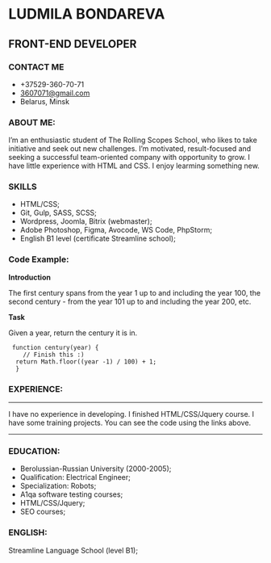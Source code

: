 # LUDMILA BONDAREVA
## FRONT-END DEVELOPER
### CONTACT ME
* +37529-360-70-71
* 3607071@gmail.com
* Belarus, Minsk

### ABOUT ME:

 I’m an enthusiastic student of The Rolling Scopes School, who likes to take initiative and seek out new challenges. I’m motivated, result-focused and seeking a successful team-oriented company with opportunity to grow. I have little experience with HTML and CSS. I enjoy learming something new.
 
### SKILLS
* HTML/CSS;
* Git, Gulp, SASS, SCSS;
* Wordpress, Joomla, Bitrix (webmaster);
* Adobe Photoshop, Figma, Avocode, WS Code, PhpStorm;
* English B1 level (certificate Streamline school);

### Code Example:

**Introduction**

The first century spans from the year 1 up to and including the year 100, the second century - from the year 101 up to and including the year 200, etc.

**Task**

Given a year, return the century it is in.
```
 function century(year) {
    // Finish this :)
  return Math.floor((year -1) / 100) + 1;
  }
  ```
### EXPERIENCE:
  ***
  I have no experience in developing. I finished HTML/CSS/Jquery course. I have some training projects. You can see the code using the links above.
  ***
### EDUCATION:
  
  * Berolussian-Russian University (2000-2005);
  * Qualification: Electrical Engineer;
  * Specialization: Robots;
  * A1qa software testing courses;
  * HTML/CSS/Jquery;
  * SEO courses;

  ### ENGLISH:
  Streamline Language School (level B1);